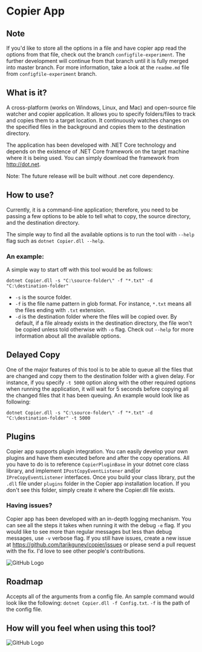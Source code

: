 # Copier App
## Note

If you'd like to store all the options in a file and have copier app read the options from that file, check out the branch `configfile-experiment`. The further development will continue from that branch until it is fully merged into master branch. For more information, take a look at the `readme.md` file from `configfile-experiment` branch.

## What is it?
A cross-platform (works on Windows, Linux, and Mac) and open-source file watcher and copier application. It allows you to specify folders/files to track and copies them to a target location. It continuously watches changes on the specified files in the background and copies them to the destination directory.

The application has been developed with .NET Core technology and depends on the existence of .NET Core framework on the target machine where it is being used. You can simply download the framework from http://dot.net.

Note: The future release will be built without .net core dependency.

## How to use?
Currently, it is a command-line application; therefore, you need to be passing a few options to be able to tell what to copy, the source directory, and the destination directory.

The simple way to find all the available options is to run the tool with `--help` flag such as `dotnet Copier.dll --help`.

### An example:
A simple way to start off with this tool would be as follows:

```dotnet Copier.dll -s "C:\source-folder\" -f "*.txt" -d "C:\destination-folder"```

- `-s` is the source folder.
- `-f` is the file name pattern in glob format. For instance, `*.txt` means all the files ending with `.txt` extension.
- `-d` is the destination folder where the files will be copied over.
By default, if a file already exists in the destination directory, the file won't be copied unless told otherwise with `-o` flag. Check out `--help` for more information about all the available options.

## Delayed Copy
One of the major features of this tool is to be able to queue all the files that are changed and copy them to the destination folder with a given delay. For instance, if you specify `-t 5000` option along with the other required options when running the application, it will wait for 5 seconds before copying all the changed files that it has been queuing. An example would look like as following:

```dotnet Copier.dll -s "C:\source-folder\" -f "*.txt" -d "C:\destination-folder" -t 5000```

## Plugins
Copier app supports plugin integration. You can easily develop your own plugins and have them executed before and after the copy operations. All you have to do is to reference `CopierPluginBase` in your dotnet core class library, and implement `IPostCopyEventListener` and|or `IPreCopyEventListener` interfaces. Once you build your class library, put the `.dll` file under `plugins` folder in the Copier app installation location. If you don't see this folder, simply create it where the Copier.dll file exists.

### Having issues?
Copier app has been developed with an in-depth logging mechanism. You can see all the steps it takes when running it with the debug `-e` flag. If you would like to see more than regular messages but less than debug messages, use `-v` verbose flag. If you still have issues, create a new issue at https://github.com/tarikguney/copier/issues or please send a pull request with the fix. I'd love to see other people's contributions.

![GitHub Logo](https://media.giphy.com/media/13HgwGsXF0aiGY/giphy.gif)

## Roadmap
Accepts all of the arguments from a config file. An sample command would look like the following: `dotnet Copier.dll -f Config.txt`. `-f` is the path of the config file.

## How will you feel when using this tool?

![GitHub Logo](https://media.giphy.com/media/l1IYbqyLSloejiLok/giphy.gif)
